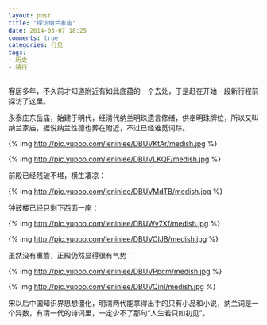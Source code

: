 ```yaml
---
layout: post
title: "探访纳兰家庙"
date: 2014-03-07 18:25
comments: true
categories: 行见
tags:
- 历史
- 骑行
---
```


客居多年，不久前才知道附近有如此底蕴的一个去处，于是赶在开始一段新行程前探访了这里。

永泰庄东岳庙，始建于明代，经清代纳兰明珠遗言修缮，供奉明珠牌位，所以又叫纳兰家庙，据说纳兰性德也葬在附近，不过已经难觅词踪。

{% img http://pic.yupoo.com/leninlee/DBUVKtAr/medish.jpg %}

{% img http://pic.yupoo.com/leninlee/DBUVLKQF/medish.jpg %}

前殿已经残破不堪，横生凄凉：

{% img http://pic.yupoo.com/leninlee/DBUVMdTB/medish.jpg %}

钟鼓楼已经只剩下西面一座：

{% img http://pic.yupoo.com/leninlee/DBUWy7Xf/medish.jpg %}

{% img http://pic.yupoo.com/leninlee/DBUVOlJB/medish.jpg %}

虽然没有重簷，正殿仍然显得很有气势：

{% img http://pic.yupoo.com/leninlee/DBUVPpcm/medish.jpg %}

{% img http://pic.yupoo.com/leninlee/DBUVQinI/medish.jpg %}

宋以后中国知识界思想僵化，明清两代能拿得出手的只有小品和小说，纳兰词是一个异数，有清一代的诗词里，一定少不了那句“人生若只如初见”。
